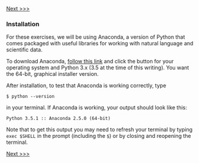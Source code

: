 [Next >>>](repl.md)

### Installation

For these exercises, we will be using Anaconda, a version of Python that comes packaged with useful libraries for working with natural language and scientific data. 

To download Anaconda, [follow this link](https://www.continuum.io/downloads) and click the button for your operating system and Python 3.x (3.5 at the time of this writing). You want the 64-bit, graphical installer version.

After installation, to test that Anaconda is working correctly, type 

    $ python --version

in your terminal. If Anaconda is working, your output should look like this:

	Python 3.5.1 :: Anaconda 2.5.0 (64-bit)

Note that to get this output you may need to refresh your terminal by typing `exec $SHELL` in the prompt (including the `$`) or by closing and reopening the terminal.

[Next >>>](repl.md)
